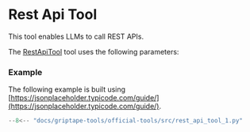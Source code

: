 # Rest Api Tool

This tool enables LLMs to call REST APIs.

The [RestApiTool](../../reference/griptape/tools/rest_api/tool.md) tool uses the following parameters:

### Example

The following example is built using [https://jsonplaceholder.typicode.com/guide/](https://jsonplaceholder.typicode.com/guide/).

```python
--8<-- "docs/griptape-tools/official-tools/src/rest_api_tool_1.py"
```

